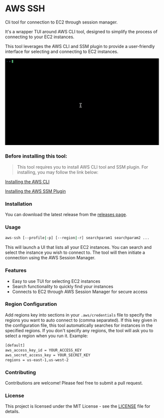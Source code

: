 # AWS SSH

Cli tool for connection to EC2 through session manager.

It's a wrapper TUI around AWS CLI tool, designed to simplify the process of connecting to your EC2 instances. 

This tool leverages the AWS CLI and SSM plugin to provide a user-friendly interface for selecting and connecting to EC2 instances.

![AWS SSH Demo](ss.gif)

### Before installing this tool:
> This tool requires you to install AWS CLI tool and SSM plugin.
For installing, you may follow the link below:

[Installing the AWS CLI](https://docs.aws.amazon.com/cli/latest/userguide/cli-chap-install.html)

[Installing the AWS SSM Plugin](https://docs.aws.amazon.com/systems-manager/latest/userguide/session-manager-working-with-install-plugin.html)

### Installation

You can download the latest release from the [releases page](https://github.com/semiherdogan/aws-ssh/releases).

### Usage

```bash
aws-ssh [--profile|-p] [--region|-r] searchparam1 searchparam2 ...
```

This will launch a UI that lists all your EC2 instances. You can search and select the instance you wish to connect to. The tool will then initiate a connection using the AWS Session Manager.

### Features
* Easy to use TUI for selecting EC2 instances
* Search functionality to quickly find your instances
* Connects to EC2 through AWS Session Manager for secure access

### Region Configuration
Add regions key into sections in your `.aws/credentials` file to specify the regions you want to auto connect to (comma separated).
If this key given in the configuration file, this tool automatically searches for instances in the specified regions.
If you don't specify any regions, the tool will ask you to select a region when you run it.
Example:
```
[default]
aws_access_key_id = YOUR_ACCESS_KEY
aws_secret_access_key = YOUR_SECRET_KEY
regions = us-east-1,us-west-2
```

### Contributing
Contributions are welcome! Please feel free to submit a pull request.

### License
This project is licensed under the MIT License - see the [LICENSE](LICENSE) file for details.
